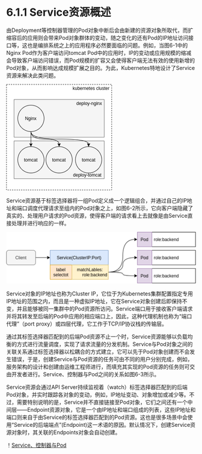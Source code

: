 [1]: /images/chapter_6/Pod及其客户端示例.png
[2]: /images/chapter_6/Kubernetes_Service资源模型示意图.png
[3]: /images/chapter_6/Service、控制器与Pod.png

# 6.1.1 Service资源概述

由Deployment等控制器管理的Pod对象中断后会由新建的资源对象所取代，而扩缩容后的应用则会带来Pod对象群体的变动，随之变化的还有Pod的IP地址访问接口等，这也是编排系统之上的应用程序必然要面临的问题。例如，当图6-1中的Nginx Pod作为客户端访问tomcat Pod中的应用时，IP的变动或应用规模的缩减会导致客户端访问错误，而Pod规模的扩容又会使得客户端无法有效的使用新增的Pod对象，从而影响达成规模扩展之目的。为此，Kubernetes特地设计了Service资源来解决此类问题。

![Pod及其客户端示例][1]

Service资源基于标签选择器将一组Pod定义成一个逻辑组合，并通过自己的IP地址和端口调度代理请求至组内的Pod对象之上，如图6-2所示，它向客户端隐藏了真实的、处理用户请求的Pod资源，使得客户端的请求看上去就像是由Service直接处理并进行响应的一样。

![Kubernetes Service资源模型示意图][2]

Service对象的IP地址也称为Cluster IP，它位于为Kubernetes集群配置指定专用IP地址的范围之内，而且是一种虚拟IP地址，它在Service对象创建后即保持不变，并且能够被同一集群中的Pod资源所访问。Service端口用于接收客户端请求并将其转发至后端的Pod中应用的相应端口上，因此，这种代理机制也称为“端口代理”（port proxy）或四层代理，它工作于TCP/IP协议栈的传输层。

通过其标签选择器匹配到的后端Pod资源不止一个时，Service资源能够以负载均衡的方式进行流量调度，实现了请求流量的分发机制。Service与Pod对象之间的关联关系通过标签选择器以松耦合的方式建立，它可以先于Pod对象创建而不会发生错误，于是，创建Service与Pod资源的任务可由不同的用户分别完成，例如，服务架构的设计和创建由运维工程师进行，而填充其实现的Pod资源的任务则可交由开发者进行。Service、控制器与Pod之间的关系如图6-3所示。

Service资源会通过API Server持续监视着（watch）标签选择器匹配到的后端Pod对象，并实时跟踪各对象的变动，例如，IP地址变动、对象增加或减少等。不过，需要特别说明的是，Service并不直接链接至Pod对象，它们之间还有一个中间层——Endpoint资源对象，它是一个由IP地址和端口组成的列表，这些IP地址和端口则来自于由Service的标签选择器匹配到的Pod资源。这也是很多场景中会使用“Service的后端端点”(Endpoint)这一术语的原因。默认情况下，创建Service资源对象时，其关联的Endpoints对象会自动创建。

！[Service、控制器与Pod][3]
